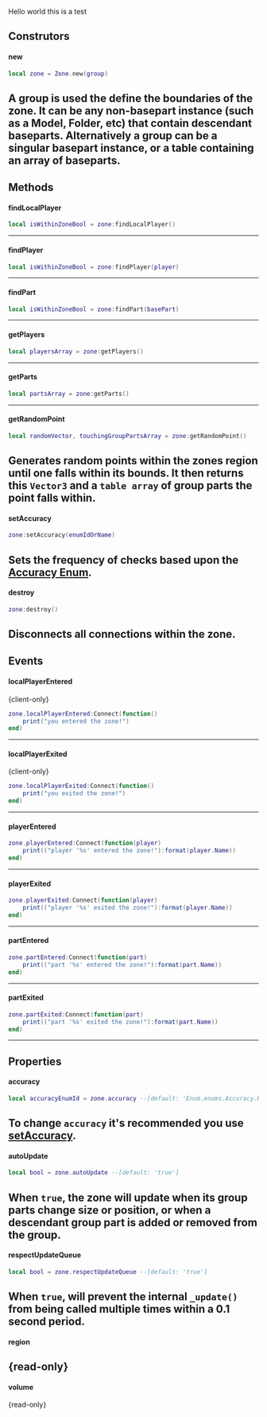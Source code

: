[Accuracy Enum]: https://github.com/1ForeverHD/ZonePlus/blob/main/src/Zone/Enum/Accuracy.lua
[setAccuracy]: https://1foreverhd.github.io/ZonePlus/zone/#setaccuracy

Hello world this is a test

## Construtors
#### new
```lua
local zone = Zone.new(group)
```
A group is used the define the boundaries of the zone. It can be any non-basepart instance (such as a Model, Folder, etc) that contain descendant baseparts. Alternatively a group can be a singular basepart instance, or a table containing an array of baseparts. 
----
## Methods
#### findLocalPlayer
```lua
local isWithinZoneBool = zone:findLocalPlayer()
```
----
#### findPlayer
```lua
local isWithinZoneBool = zone:findPlayer(player)
```
----
#### findPart
```lua
local isWithinZoneBool = zone:findPart(basePart)
```
----
#### getPlayers
```lua
local playersArray = zone:getPlayers()
```
----
#### getParts
```lua
local partsArray = zone:getParts()
```
----
#### getRandomPoint
```lua
local randomVector, touchingGroupPartsArray = zone:getRandomPoint()
```
Generates random points within the zones region until one falls within its bounds. It then returns this ``Vector3`` and a ``table array`` of group parts the point falls within.
----
#### setAccuracy
```lua
zone:setAccuracy(enumIdOrName)
```
Sets the frequency of checks based upon the [Accuracy Enum].
----
#### destroy
```lua
zone:destroy()
```
Disconnects all connections within the zone.
----
## Events
#### localPlayerEntered 
{client-only}
```lua
zone.localPlayerEntered:Connect(function()
    print("you entered the zone!")
end)
```
----
#### localPlayerExited
{client-only}
```lua
zone.localPlayerExited:Connect(function()
    print("you exited the zone!")
end)
```
----
#### playerEntered
```lua
zone.playerEntered:Connect(function(player)
    print(("player '%s' entered the zone!"):format(player.Name))
end)
```
----
#### playerExited
```lua
zone.playerExited:Connect(function(player)
    print(("player '%s' exited the zone!"):format(player.Name))
end)
```
----
#### partEntered
```lua
zone.partEntered:Connect(function(part)
    print(("part '%s' entered the zone!"):format(part.Name))
end)
```
----
#### partExited
```lua
zone.partExited:Connect(function(part)
    print(("part '%s' exited the zone!"):format(part.Name))
end)
```
----
## Properties
#### accuracy
```lua
local accuracyEnumId = zone.accuracy --[default: 'Enum.enums.Accuracy.High']
```
To change ``accuracy`` it's recommended you use [setAccuracy].
----
#### autoUpdate
```lua
local bool = zone.autoUpdate --[default: 'true']
```
When ``true``, the zone will update when its group parts change size or position, or when a descendant group part is added or removed from the group.
----
#### respectUpdateQueue
```lua
local bool = zone.respectUpdateQueue --[default: 'true']
```
When ``true``, will prevent the internal ``_update()`` from being called multiple times within a 0.1 second period.
----
#### region
{read-only}
----
#### volume
{read-only}
